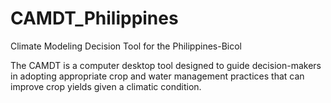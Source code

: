 # CAMDT_Philippines
Climate Modeling Decision Tool for the Philippines-Bicol

The CAMDT is a computer desktop tool designed to guide decision-makers in adopting appropriate crop and water management practices that can improve crop yields given a climatic condition.
